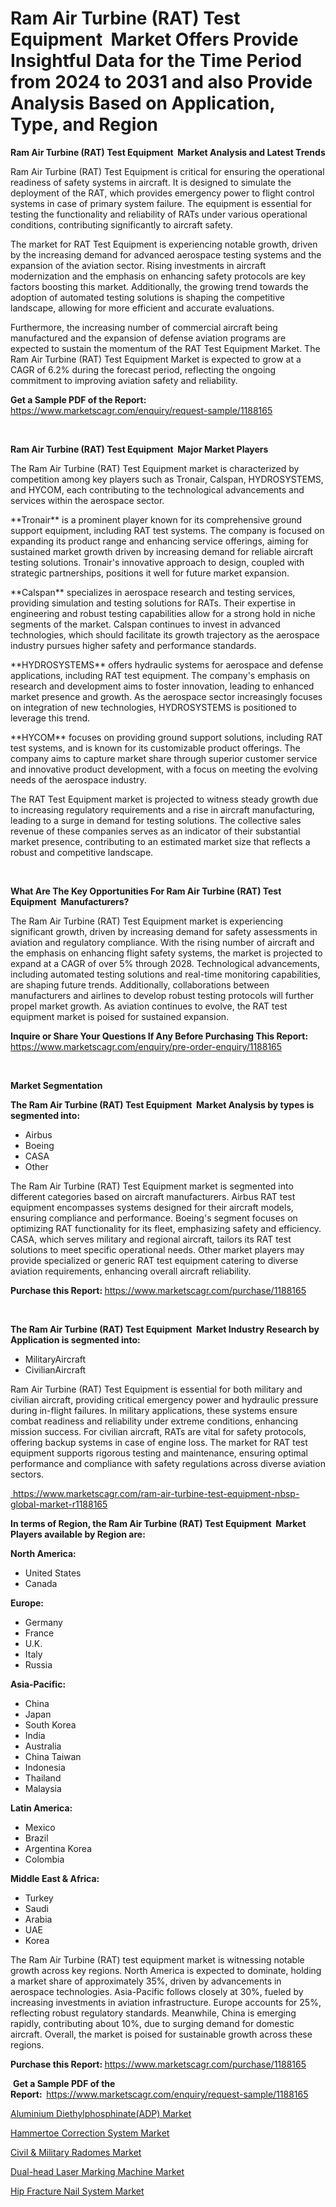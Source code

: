 <p><h1>Ram Air Turbine (RAT) Test Equipment  Market Offers Provide Insightful Data for the Time Period from 2024 to 2031 and also Provide Analysis Based on Application, Type, and Region</h1></p><p><strong>Ram Air Turbine (RAT) Test Equipment  Market Analysis and Latest Trends</strong></p>
<p><p>Ram Air Turbine (RAT) Test Equipment is critical for ensuring the operational readiness of safety systems in aircraft. It is designed to simulate the deployment of the RAT, which provides emergency power to flight control systems in case of primary system failure. The equipment is essential for testing the functionality and reliability of RATs under various operational conditions, contributing significantly to aircraft safety.</p><p>The market for RAT Test Equipment is experiencing notable growth, driven by the increasing demand for advanced aerospace testing systems and the expansion of the aviation sector. Rising investments in aircraft modernization and the emphasis on enhancing safety protocols are key factors boosting this market. Additionally, the growing trend towards the adoption of automated testing solutions is shaping the competitive landscape, allowing for more efficient and accurate evaluations.</p><p>Furthermore, the increasing number of commercial aircraft being manufactured and the expansion of defense aviation programs are expected to sustain the momentum of the RAT Test Equipment Market. The Ram Air Turbine (RAT) Test Equipment Market is expected to grow at a CAGR of 6.2% during the forecast period, reflecting the ongoing commitment to improving aviation safety and reliability.</p></p>
<p><strong>Get a Sample PDF of the Report:&nbsp;</strong> <a href="https://www.marketscagr.com/enquiry/request-sample/1188165?utm_campaign=1814&utm_medium=2&utm_source=Github&utm_content=ia&utm_term=30102024&utm_id=ram-air-turbine-rat-test-equipment">https://www.marketscagr.com/enquiry/request-sample/1188165</a></p>
<p>&nbsp;</p>
<p><strong>Ram Air Turbine (RAT) Test Equipment  Major Market Players</strong></p>
<p><p>The Ram Air Turbine (RAT) Test Equipment market is characterized by competition among key players such as Tronair, Calspan, HYDROSYSTEMS, and HYCOM, each contributing to the technological advancements and services within the aerospace sector.</p><p>**Tronair** is a prominent player known for its comprehensive ground support equipment, including RAT test systems. The company is focused on expanding its product range and enhancing service offerings, aiming for sustained market growth driven by increasing demand for reliable aircraft testing solutions. Tronair's innovative approach to design, coupled with strategic partnerships, positions it well for future market expansion.</p><p>**Calspan** specializes in aerospace research and testing services, providing simulation and testing solutions for RATs. Their expertise in engineering and robust testing capabilities allow for a strong hold in niche segments of the market. Calspan continues to invest in advanced technologies, which should facilitate its growth trajectory as the aerospace industry pursues higher safety and performance standards.</p><p>**HYDROSYSTEMS** offers hydraulic systems for aerospace and defense applications, including RAT test equipment. The company's emphasis on research and development aims to foster innovation, leading to enhanced market presence and growth. As the aerospace sector increasingly focuses on integration of new technologies, HYDROSYSTEMS is positioned to leverage this trend.</p><p>**HYCOM** focuses on providing ground support solutions, including RAT test systems, and is known for its customizable product offerings. The company aims to capture market share through superior customer service and innovative product development, with a focus on meeting the evolving needs of the aerospace industry.</p><p>The RAT Test Equipment market is projected to witness steady growth due to increasing regulatory requirements and a rise in aircraft manufacturing, leading to a surge in demand for testing solutions. The collective sales revenue of these companies serves as an indicator of their substantial market presence, contributing to an estimated market size that reflects a robust and competitive landscape.</p></p>
<p>&nbsp;</p>
<p><strong>What Are The Key Opportunities For Ram Air Turbine (RAT) Test Equipment  Manufacturers?</strong></p>
<p><p>The Ram Air Turbine (RAT) Test Equipment market is experiencing significant growth, driven by increasing demand for safety assessments in aviation and regulatory compliance. With the rising number of aircraft and the emphasis on enhancing flight safety systems, the market is projected to expand at a CAGR of over 5% through 2028. Technological advancements, including automated testing solutions and real-time monitoring capabilities, are shaping future trends. Additionally, collaborations between manufacturers and airlines to develop robust testing protocols will further propel market growth. As aviation continues to evolve, the RAT test equipment market is poised for sustained expansion.</p></p>
<p><strong>Inquire or Share Your Questions If Any Before Purchasing This Report:</strong> <a href="https://www.marketscagr.com/enquiry/pre-order-enquiry/1188165?utm_campaign=1814&utm_medium=2&utm_source=Github&utm_content=ia&utm_term=30102024&utm_id=ram-air-turbine-rat-test-equipment">https://www.marketscagr.com/enquiry/pre-order-enquiry/1188165</a></p>
<p>&nbsp;</p>
<p><strong>Market Segmentation</strong></p>
<p><strong>The Ram Air Turbine (RAT) Test Equipment  Market Analysis by types is segmented into:</strong></p>
<p><ul><li>Airbus</li><li>Boeing</li><li>CASA</li><li>Other</li></ul></p>
<p><p>The Ram Air Turbine (RAT) Test Equipment market is segmented into different categories based on aircraft manufacturers. Airbus RAT test equipment encompasses systems designed for their aircraft models, ensuring compliance and performance. Boeing's segment focuses on optimizing RAT functionality for its fleet, emphasizing safety and efficiency. CASA, which serves military and regional aircraft, tailors its RAT test solutions to meet specific operational needs. Other market players may provide specialized or generic RAT test equipment catering to diverse aviation requirements, enhancing overall aircraft reliability.</p></p>
<p><strong>Purchase this Report:&nbsp;</strong><a href="https://www.marketscagr.com/purchase/1188165?utm_campaign=1814&utm_medium=2&utm_source=Github&utm_content=ia&utm_term=30102024&utm_id=ram-air-turbine-rat-test-equipment">https://www.marketscagr.com/purchase/1188165</a></p>
<p>&nbsp;</p>
<p><strong>The Ram Air Turbine (RAT) Test Equipment  Market Industry Research by Application is segmented into:</strong></p>
<p><ul><li>MilitaryAircraft</li><li>CivilianAircraft</li></ul></p>
<p><p>Ram Air Turbine (RAT) Test Equipment is essential for both military and civilian aircraft, providing critical emergency power and hydraulic pressure during in-flight failures. In military applications, these systems ensure combat readiness and reliability under extreme conditions, enhancing mission success. For civilian aircraft, RATs are vital for safety protocols, offering backup systems in case of engine loss. The market for RAT test equipment supports rigorous testing and maintenance, ensuring optimal performance and compliance with safety regulations across diverse aviation sectors.</p></p>
<p><a href="https://www.marketscagr.com/ram-air-turbine-test-equipment-nbsp-global-market-r1188165?utm_campaign=1814&utm_medium=2&utm_source=Github&utm_content=ia&utm_term=30102024&utm_id=ram-air-turbine-rat-test-equipment">&nbsp;https://www.marketscagr.com/ram-air-turbine-test-equipment-nbsp-global-market-r1188165</a></p>
<p><strong>In terms of Region, the Ram Air Turbine (RAT) Test Equipment  Market Players available by Region are:</strong></p>
<p>
    <p> <strong> North America: </strong>
        <ul>
            <li>United States</li>
            <li>Canada</li>
        </ul>
        </p> 
    <p> <strong> Europe: </strong>
        <ul>
            <li>Germany</li>
            <li>France</li>
            <li>U.K.</li>
            <li>Italy</li>
            <li>Russia</li>
        </ul>
        </p> 
    <p> <strong> Asia-Pacific: </strong>
        <ul>
            <li>China</li>
            <li>Japan</li>
            <li>South Korea</li>
            <li>India</li>
            <li>Australia</li>
            <li>China Taiwan</li>
            <li>Indonesia</li>
            <li>Thailand</li>
            <li>Malaysia</li>
        </ul>
        </p> 
    <p> <strong> Latin America: </strong>
        <ul>
            <li>Mexico</li>
            <li>Brazil</li>
            <li>Argentina Korea</li>
            <li>Colombia</li>
        </ul>
        </p> 
    <p> <strong> Middle East & Africa: </strong>
        <ul>
            <li>Turkey</li>
            <li>Saudi</li>
            <li>Arabia</li>
            <li>UAE</li>
            <li>Korea</li>
        </ul>
    </p>
    </p>
<p><p>The Ram Air Turbine (RAT) test equipment market is witnessing notable growth across key regions. North America is expected to dominate, holding a market share of approximately 35%, driven by advancements in aerospace technologies. Asia-Pacific follows closely at 30%, fueled by increasing investments in aviation infrastructure. Europe accounts for 25%, reflecting robust regulatory standards. Meanwhile, China is emerging rapidly, contributing about 10%, due to surging demand for domestic aircraft. Overall, the market is poised for sustainable growth across these regions.</p></p>
<p><strong>Purchase this Report: </strong><a href="https://www.marketscagr.com/purchase/1188165?utm_campaign=1814&utm_medium=2&utm_source=Github&utm_content=ia&utm_term=30102024&utm_id=ram-air-turbine-rat-test-equipment">https://www.marketscagr.com/purchase/1188165</a></p>
<p>&nbsp;<strong>Get a Sample PDF of the Report:&nbsp;&nbsp;</strong><a href="https://www.marketscagr.com/enquiry/request-sample/1188165?utm_campaign=1814&utm_medium=2&utm_source=Github&utm_content=ia&utm_term=30102024&utm_id=ram-air-turbine-rat-test-equipment">https://www.marketscagr.com/enquiry/request-sample/1188165</a></p>
<p><strong></strong></p>
<p><p><a href="https://www.linkedin.com/pulse/aluminium-diethylphosphinateadp-market-refracting-trends-lntaf?utm_campaign=1814&utm_medium=2&utm_source=Github&utm_content=ia&utm_term=30102024&utm_id=ram-air-turbine-rat-test-equipment">Aluminium Diethylphosphinate(ADP) Market</a></p><p><a href="https://www.linkedin.com/pulse/exploring-hammertoe-correction-system-market-dynamics-ssbmc?utm_campaign=1814&utm_medium=2&utm_source=Github&utm_content=ia&utm_term=30102024&utm_id=ram-air-turbine-rat-test-equipment">Hammertoe Correction System Market</a></p><p><a href="https://issuu.com/reportprime-2/docs/civil-military-radomes-market-size-_c4cf569d858fb1?utm_campaign=1814&utm_medium=2&utm_source=Github&utm_content=ia&utm_term=30102024&utm_id=ram-air-turbine-rat-test-equipment">Civil & Military Radomes Market</a></p><p><a href="https://www.linkedin.com/pulse/digital-transformation-dual-head-laser-marking-machine-je5wf?utm_campaign=1814&utm_medium=2&utm_source=Github&utm_content=ia&utm_term=30102024&utm_id=ram-air-turbine-rat-test-equipment">Dual-head Laser Marking Machine Market</a></p><p><a href="https://www.linkedin.com/pulse/hip-fracture-nail-system-market-size-segmentation-trends-bf0hc?utm_campaign=1814&utm_medium=2&utm_source=Github&utm_content=ia&utm_term=30102024&utm_id=ram-air-turbine-rat-test-equipment">Hip Fracture Nail System Market</a></p></p>